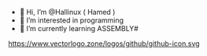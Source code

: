 - 👋 Hi, I’m @Hallinux  ( Hamed ) 
- 👀 I’m interested in programming
- 🌱 I’m currently learning ASSEMBLY# 

https://www.vectorlogo.zone/logos/github/github-icon.svg
<!---
Hallinux/Hallinux is a ✨ special ✨ repository because its `README.md` (this file) appears on your GitHub profile.
You can click the Preview link to take a look at your changes.
--->
